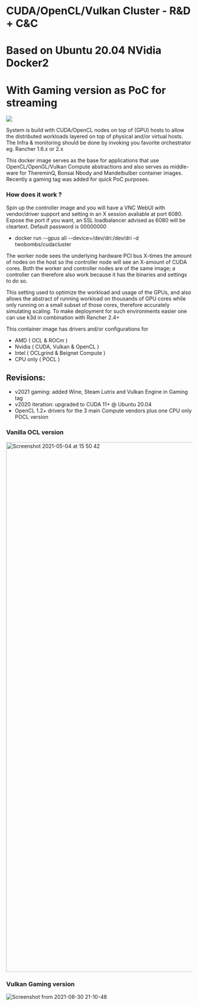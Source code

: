 # CUDA/OpenCL/Vulkan Cluster - R&D + C&C
# Based on Ubuntu 20.04 NVidia Docker2
# With Gaming version as PoC for streaming

![](https://img.shields.io/docker/automated/jrottenberg/ffmpeg.svg)

System is build with CUDA/OpenCL nodes on top of (GPU) hosts to allow the distributed workloads layered on top of physical and/or virtual hosts. 
The Infra & monitoring should be done by invoking you favorite orchestrator eg. Rancher 1.6.x or 2.x

This docker image serves as the base for applications that use OpenCL/OpenGL/Vulkan Compute abstractions and also serves as middle-ware for ThereminQ, Bonsai Nbody and Mandelbulber container images. Recently a gaming tag was added for quick PoC purposes.

### How does it work ?

Spin up the controller image and you will have a VNC WebUI with vendor/driver support and setting in an X session avaliable at port 6080. 
Expose the port if you want, an SSL loadbalancer advised as 6080 will be cleartext. Default password is 00000000

- docker run --gpus all --device=/dev/dri:/dev/dri -d twobombs/cudacluster

The worker node sees the underlying hardware PCI bus X-times the amount of nodes on the host so the controller node will see an X-amount of CUDA cores. 
Both the worker and controller nodes are of the same image; a controller can therefore also work because it has the binaries and settings to do so.

This setting used to optimize the workload and usage of the GPUs, and also allows the abstract of running workload on thousands of GPU cores while only running on a small subset of those cores, therefore accurately simulating scaling. To make deployment for such environments easier one can use k3d in combination with Rancher 2.4+

This container image has drivers and/or configurations for
- AMD ( OCL & ROCm )
- Nvidia ( CUDA, Vulkan & OpenCL )
- Intel ( OCLgrind & Beignet Compute )
- CPU only ( POCL )

## Revisions:
- v2021 gaming: added Wine, Steam Lutrix and Vulkan Engine in Gaming tag
- v2020 iteration: upgraded to CUDA 11+ @ Ubuntu 20.04
- OpenCL 1.2+ drivers for the 3 main Compute vendors plus one CPU only POCL version

### Vanilla OCL version
<img width="1433" alt="Screenshot 2021-05-04 at 15 50 42" src="https://user-images.githubusercontent.com/12692227/117013928-96f99680-acf0-11eb-95cb-3427ed861a36.png">

### Vulkan Gaming version
![Screenshot from 2021-08-30 21-10-48](https://user-images.githubusercontent.com/12692227/131392607-9abe5fed-a621-483d-9c0d-a88997c00b2d.png)

